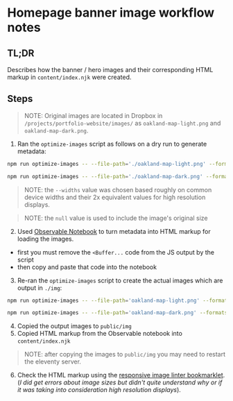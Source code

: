 # Homepage banner image workflow notes

## TL;DR

Describes how the banner / hero images and their corresponding HTML markup in `content/index.njk` were created.

## Steps

> NOTE: Original images are located in Dropbox in `/projects/portfolio-website/images/` as `oakland-map-light.png` and `oakland-map-dark.png`.

1. Ran the `optimize-images` script as follows on a dry run to generate metadata:

```bash
npm run optimize-images -- --file-path='./oakland-map-light.png' --formats="webp,jpg" --widths="450,900,1300,1800,2600,3600,null" --use-file-name="true" --dry-run="true"

npm run optimize-images -- --file-path='./oakland-map-dark.png' --formats="webp,jpg" --widths="450,900,1300,1800,2600,3600,null" --use-file-name="true" --dry-run="true"
```

> NOTE: the `--widths` value was chosen based roughly on common device widths and their 2x equivalent values for high resolution displays.

> NOTE: the `null` value is used to include the image's original size

2. Used [Observable Notebook](https://observablehq.com/d/7b09eeca0f2b415e) to turn metadata into HTML markup for loading the images.

- first you must remove the `<Buffer...` code from the JS output by the script
- then copy and paste that code into the notebook

3. Re-ran the `optimize-images` script to create the actual images which are output in `./img`:

```bash
npm run optimize-images -- --file-path='oakland-map-light.png' --formats="webp,jpg" --widths="450,900,1300,1800,2600,3600,null" --use-file-name="true" --webp-quality=75 --jpeg-quality=75

npm run optimize-images -- --file-path='oakland-map-dark.png' --formats="webp,jpg" --widths="450,900,1300,1800,2600,3600,null" --use-file-name="true" --webp-quality=75 --jpeg-quality=75
```

4. Copied the output images to `public/img`
5. Copied HTML markup from the Observable notebook into `content/index.njk`

> NOTE: after copying the images to `public/img` you may need to restart the eleventy server.

6. Check the HTML markup using the [responsive image linter bookmarklet](https://ausi.github.io/respimagelint/). (_I did get errors about image sizes but didn't quite understand why or if it was taking into consideration high resolution displays_).
